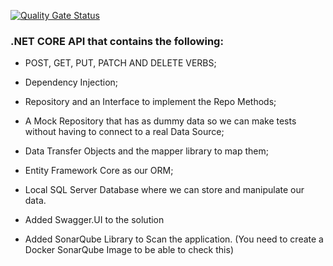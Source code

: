 [![Quality Gate Status](https://sonarcloud.io/api/project_badges/measure?project=projectkeyazure&metric=alert_status)](https://sonarcloud.io/dashboard?id=projectkeyazure)


### .NET CORE API that contains the following:

* POST, GET, PUT, PATCH AND DELETE VERBS;

* Dependency Injection;

* Repository and an Interface to implement the Repo Methods;

* A Mock Repository that has as dummy data so we can make tests without having to connect to a real Data Source;

* Data Transfer Objects and the mapper library to map them;

* Entity Framework Core as our ORM;

* Local SQL Server Database where we can store and manipulate our data.

* Added Swagger.UI to the solution

* Added SonarQube Library to Scan the application. (You need to create a Docker SonarQube Image to be able to check this)


